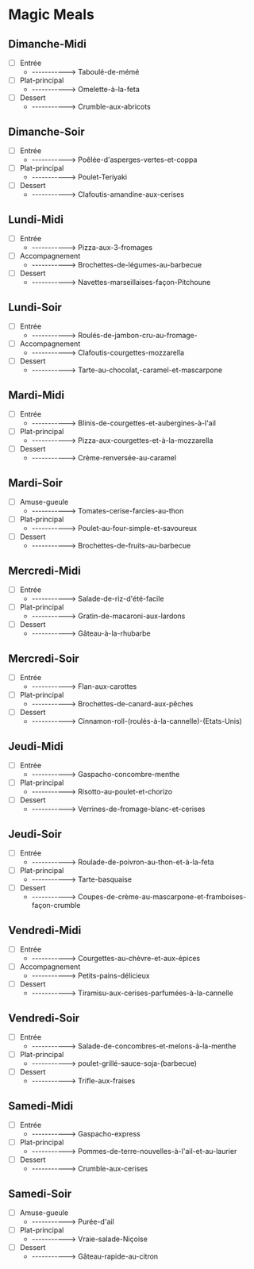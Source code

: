 # Magic Meals










































##  Dimanche-Midi
- [ ] Entrée
  - -----------> Taboulé-de-mémé
- [ ] Plat-principal
  - -----------> Omelette-à-la-feta
- [ ] Dessert
  - -----------> Crumble-aux-abricots
##  Dimanche-Soir
- [ ] Entrée
  - -----------> Poêlée-d'asperges-vertes-et-coppa
- [ ] Plat-principal
  - -----------> Poulet-Teriyaki
- [ ] Dessert
  - -----------> Clafoutis-amandine-aux-cerises
##  Lundi-Midi
- [ ] Entrée
  - -----------> Pizza-aux-3-fromages
- [ ] Accompagnement
  - -----------> Brochettes-de-légumes-au-barbecue
- [ ] Dessert
  - -----------> Navettes-marseillaises-façon-Pitchoune
##  Lundi-Soir
- [ ] Entrée
  - -----------> Roulés-de-jambon-cru-au-fromage-
- [ ] Accompagnement
  - -----------> Clafoutis-courgettes-mozzarella
- [ ] Dessert
  - -----------> Tarte-au-chocolat,-caramel-et-mascarpone
##  Mardi-Midi
- [ ] Entrée
  - -----------> Blinis-de-courgettes-et-aubergines-à-l'ail
- [ ] Plat-principal
  - -----------> Pizza-aux-courgettes-et-à-la-mozzarella
- [ ] Dessert
  - -----------> Crème-renversée-au-caramel
##  Mardi-Soir
- [ ] Amuse-gueule
  - -----------> Tomates-cerise-farcies-au-thon
- [ ] Plat-principal
  - -----------> Poulet-au-four-simple-et-savoureux
- [ ] Dessert
  - -----------> Brochettes-de-fruits-au-barbecue
##  Mercredi-Midi
- [ ] Entrée
  - -----------> Salade-de-riz-d'été-facile
- [ ] Plat-principal
  - -----------> Gratin-de-macaroni-aux-lardons
- [ ] Dessert
  - -----------> Gâteau-à-la-rhubarbe
##  Mercredi-Soir
- [ ] Entrée
  - -----------> Flan-aux-carottes
- [ ] Plat-principal
  - -----------> Brochettes-de-canard-aux-pêches
- [ ] Dessert
  - -----------> Cinnamon-roll-(roulés-à-la-cannelle)-(Etats-Unis)
##  Jeudi-Midi
- [ ] Entrée
  - -----------> Gaspacho-concombre-menthe
- [ ] Plat-principal
  - -----------> Risotto-au-poulet-et-chorizo
- [ ] Dessert
  - -----------> Verrines-de-fromage-blanc-et-cerises
##  Jeudi-Soir
- [ ] Entrée
  - -----------> Roulade-de-poivron-au-thon-et-à-la-feta
- [ ] Plat-principal
  - -----------> Tarte-basquaise
- [ ] Dessert
  - -----------> Coupes-de-crème-au-mascarpone-et-framboises-façon-crumble
##  Vendredi-Midi
- [ ] Entrée
  - -----------> Courgettes-au-chèvre-et-aux-épices
- [ ] Accompagnement
  - -----------> Petits-pains-délicieux
- [ ] Dessert
  - -----------> Tiramisu-aux-cerises-parfumées-à-la-cannelle
##  Vendredi-Soir
- [ ] Entrée
  - -----------> Salade-de-concombres-et-melons-à-la-menthe
- [ ] Plat-principal
  - -----------> poulet-grillé-sauce-soja-(barbecue)
- [ ] Dessert
  - -----------> Trifle-aux-fraises
##  Samedi-Midi
- [ ] Entrée
  - -----------> Gaspacho-express
- [ ] Plat-principal
  - -----------> Pommes-de-terre-nouvelles-à-l'ail-et-au-laurier
- [ ] Dessert
  - -----------> Crumble-aux-cerises
##  Samedi-Soir
- [ ] Amuse-gueule
  - -----------> Purée-d'ail
- [ ] Plat-principal
  - -----------> Vraie-salade-Niçoise
- [ ] Dessert
  - -----------> Gâteau-rapide-au-citron
